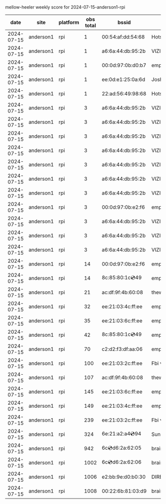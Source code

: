 mellow-heeler weekly score for 2024-07-15-anderson1-rpi

|date|site|platform|obs total|bssid|ssid|lat|lng|
|--|--|--|--|--|--|--|--|
|2024-07-15|anderson1|rpi|1|00:54:af:dd:54:68|Hotspot5468|40.41746|-122.24048|
|2024-07-15|anderson1|rpi|1|a6:6a:44:db:95:2b|VIZIOCastAudio1498|40.41746|-122.24048|
|2024-07-15|anderson1|rpi|1|00:0d:97:0b:d0:b7|empty_ssid|40.41746|-122.24048|
|2024-07-15|anderson1|rpi|1|ee:0d:e1:25:0a:6d|JoshLily|40.41746|-122.24048|
|2024-07-15|anderson1|rpi|1|22:ad:56:49:98:68|Hotspot9868|40.41746|-122.24048|
|2024-07-15|anderson1|rpi|3|a6:6a:44:db:95:2b|VIZIOCastAudio5334|40.41746|-122.24048|
|2024-07-15|anderson1|rpi|3|a6:6a:44:db:95:2b|VIZIOCastAudio4777|40.41746|-122.24048|
|2024-07-15|anderson1|rpi|3|a6:6a:44:db:95:2b|VIZIOCastAudio7996|40.41746|-122.24048|
|2024-07-15|anderson1|rpi|3|a6:6a:44:db:95:2b|VIZIOCastAudio4552|40.41746|-122.24048|
|2024-07-15|anderson1|rpi|3|a6:6a:44:db:95:2b|VIZIOCastAudio7980|40.41746|-122.24048|
|2024-07-15|anderson1|rpi|3|a6:6a:44:db:95:2b|VIZIOCastAudio9483|40.41746|-122.24048|
|2024-07-15|anderson1|rpi|3|a6:6a:44:db:95:2b|VIZIOCastAudio5332|40.41746|-122.24048|
|2024-07-15|anderson1|rpi|3|00:0d:97:0b:e2:f6|empty_ssid|40.41746|-122.24048|
|2024-07-15|anderson1|rpi|3|a6:6a:44:db:95:2b|VIZIOCastAudio9216|40.41746|-122.24048|
|2024-07-15|anderson1|rpi|3|a6:6a:44:db:95:2b|VIZIOCastAudio5905|40.41746|-122.24048|
|2024-07-15|anderson1|rpi|3|a6:6a:44:db:95:2b|VIZIOCastAudio6550|40.41746|-122.24048|
|2024-07-15|anderson1|rpi|14|00:0d:97:0b:e2:f6|empty_ssid|40.41746|-122.24048|
|2024-07-15|anderson1|rpi|14|8c:85:80:1c:cd:49|empty_ssid|40.41746|-122.24048|
|2024-07-15|anderson1|rpi|21|ac:df:9f:4b:60:08|theweef|40.41746|-122.24048|
|2024-07-15|anderson1|rpi|32|ee:21:03:4c:ff:ee|empty_ssid|40.41746|-122.24048|
|2024-07-15|anderson1|rpi|35|ee:21:03:6c:ff:ee|empty_ssid|40.41746|-122.24048|
|2024-07-15|anderson1|rpi|42|8c:85:80:1c:cd:49|empty_ssid|40.41746|-122.24048|
|2024-07-15|anderson1|rpi|70|c2:d2:f3:df:aa:06|empty_ssid|40.41746|-122.24048|
|2024-07-15|anderson1|rpi|100|ee:21:03:2c:ff:ee|Fbi van 13|40.41746|-122.24048|
|2024-07-15|anderson1|rpi|107|ac:df:9f:4b:60:08|theweef|40.41746|-122.24048|
|2024-07-15|anderson1|rpi|145|ee:21:03:6c:ff:ee|empty_ssid|40.41746|-122.24048|
|2024-07-15|anderson1|rpi|149|ee:21:03:4c:ff:ee|empty_ssid|40.41746|-122.24048|
|2024-07-15|anderson1|rpi|239|ee:21:03:2c:ff:ee|Fbi van 13|40.41746|-122.24048|
|2024-07-15|anderson1|rpi|324|6e:21:a2:a4:cd:94|SunPower21450|40.41746|-122.24048|
|2024-07-15|anderson1|rpi|942|6c:cd:d6:2a:62:05|braingang2_5GEXT|40.41746|-122.24048|
|2024-07-15|anderson1|rpi|1002|6c:cd:d6:2a:62:06|braingang2_2GEXT|40.41746|-122.24048|
|2024-07-15|anderson1|rpi|1006|e2:bb:9e:d0:b0:30|DIRECT-9ED03030|40.41746|-122.24048|
|2024-07-15|anderson1|rpi|1008|00:22:6b:81:03:d9|braingang2|40.41746|-122.24048|
